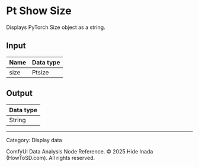 # Pt Show Size
Displays PyTorch Size object as a string.

## Input
| Name | Data type |
|---|---|
| size | Ptsize |

## Output
| Data type |
|---|
| String |

<HR>
Category: Display data

ComfyUI Data Analysis Node Reference. © 2025 Hide Inada (HowToSD.com). All rights reserved.
